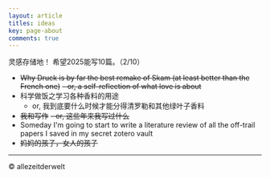 ```yaml
---
layout: article
titles: ideas
key: page-about
comments: true
---
```


灵感存储地！
希望2025能写10篇。（2/10）

- ~~Why Druck is by far the best remake of Skam (at least better than the French one)~~
  ~~- or, a self-reflection of what love is about~~
- 科学做饭之学习各种香料的用途
  - or, 我到底要什么时候才能分得清罗勒和其他绿叶子香料
- ~~我和写作~~
 ~~- or, 这些年来我写过什么~~
- Someday I'm going to start to write a literature review of all the off-trail papers I saved in my secret zotero vault
- ~~妈妈的孩子，女人的孩子~~
 
---
© allezeitderwelt
